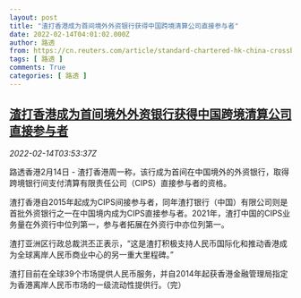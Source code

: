 ```yaml
---
layout: post
title: "渣打香港成为首间境外外资银行获得中国跨境清算公司直接参与者"
date: 2022-02-14T04:01:02.000Z
author: 路透
from: https://cn.reuters.com/article/standard-chartered-hk-china-crossborder-idCNKBS2KJ073
tags: [ 路透 ]
comments: True
categories: [ 路透 ]
---
```

<!--1644811262000-->
[渣打香港成为首间境外外资银行获得中国跨境清算公司直接参与者](https://cn.reuters.com/article/standard-chartered-hk-china-crossborder-idCNKBS2KJ073)
------

<div>
<div><i>2022-02-14T03:53:37Z</i></div><p>路透香港2月14日 - 渣打香港周一称，该行成为首间在中国境外的外资银行，取得跨境银行间支付清算有限责任公司（CIPS）直接参与者的资格。</p><p>渣打香港自2015年起成为CIPS间接参与者，同年渣打银行（中国）有限公司则是首批外资银行之一在中国境内成为CIPS直接参与者。2021年，渣打中国的CIPS业务量在外资行中位列第一，参与者拓展在外资行中亦位列第一。</p><p>渣打亚洲区行政总裁洪丕正表示，“这是渣打积极支持人民币国际化和推动香港成为全球离岸人民币商业中心的另一重大里程碑。”</p><p>渣打目前在全球39个市场提供人民币服务，并自2014年起获香港金融管理局指定为香港离岸人民币市场的一级流动性提供行。（完）</p>
</div>
